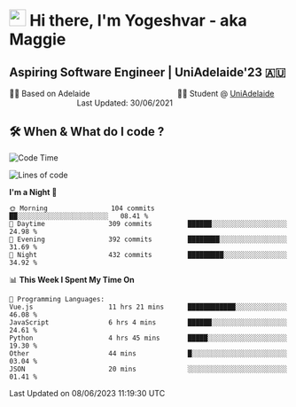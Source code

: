 <h1><img src="https://emojis.slackmojis.com/emojis/images/1531849430/4246/blob-sunglasses.gif?1531849430" width="30"/> Hi there, I'm Yogeshvar - aka Maggie</h1>

## Aspiring Software Engineer | UniAdelaide'23 🇦🇺  
🏂🏻  Based on Adelaide &nbsp;&nbsp;&nbsp;&nbsp;&nbsp;&nbsp;&nbsp;&nbsp;&nbsp;&nbsp;&nbsp;&nbsp;&nbsp;&nbsp;&nbsp;&nbsp;&nbsp;&nbsp;&nbsp;&nbsp;&nbsp;&nbsp;&nbsp;&nbsp;&nbsp;&nbsp;&nbsp;&nbsp;&nbsp;&nbsp;&nbsp;&nbsp;&nbsp;&nbsp;&nbsp;&nbsp;&nbsp;&nbsp;&nbsp;👨‍💻 Student @ [UniAdelaide](https://www.adelaide.edu.au)   &nbsp;&nbsp;&nbsp;&nbsp;&nbsp;&nbsp;&nbsp;&nbsp;&nbsp;&nbsp;&nbsp;&nbsp;&nbsp;&nbsp;&nbsp;&nbsp;&nbsp;&nbsp;&nbsp;&nbsp;&nbsp;&nbsp;&nbsp;&nbsp;&nbsp;&nbsp;&nbsp;&nbsp;&nbsp;&nbsp;&nbsp;Last Updated: 30/06/2021

## 🛠 When & What do I code ?  

<!--START_SECTION:waka-->
![Code Time](http://img.shields.io/badge/Code%20Time-2%2C251%20hrs-blue)

![Lines of code](https://img.shields.io/badge/From%20Hello%20World%20I%27ve%20Written-4.1%20million%20lines%20of%20code-blue)

**I'm a Night 🦉** 

```text
🌞 Morning                104 commits         ██░░░░░░░░░░░░░░░░░░░░░░░   08.41 % 
🌆 Daytime                309 commits         ██████░░░░░░░░░░░░░░░░░░░   24.98 % 
🌃 Evening                392 commits         ████████░░░░░░░░░░░░░░░░░   31.69 % 
🌙 Night                  432 commits         █████████░░░░░░░░░░░░░░░░   34.92 % 
```


📊 **This Week I Spent My Time On** 

```text
💬 Programming Languages: 
Vue.js                   11 hrs 21 mins      ████████████░░░░░░░░░░░░░   46.08 % 
JavaScript               6 hrs 4 mins        ██████░░░░░░░░░░░░░░░░░░░   24.61 % 
Python                   4 hrs 45 mins       █████░░░░░░░░░░░░░░░░░░░░   19.30 % 
Other                    44 mins             █░░░░░░░░░░░░░░░░░░░░░░░░   03.04 % 
JSON                     20 mins             ░░░░░░░░░░░░░░░░░░░░░░░░░   01.41 % 
```


 Last Updated on 08/06/2023 11:19:30 UTC
<!--END_SECTION:waka-->
